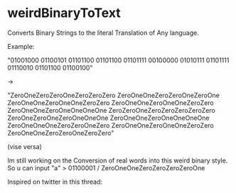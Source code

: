 # weirdBinaryToText

Converts Binary Strings to the literal Translation of Any language.

Example:

"01001000 01100101 01101100 01101100 01101111 00100000 01010111 01101111 01110010 01101100 01100100"

->

"ZeroOneZeroZeroOneZeroZeroZero ZeroOneOneZeroZeroOneZeroOne ZeroOneOneZeroOneOneZeroZero ZeroOneOneZeroOneOneZeroZero ZeroOneOneZeroOneOneOneOne ZeroZeroOneZeroZeroZeroZeroZero ZeroOneZeroOneZeroOneOneOne ZeroOneOneZeroOneOneOneOne ZeroOneOneOneZeroZeroOneZero ZeroOneOneZeroOneOneZeroZero ZeroOneOneZeroZeroOneZeroZero"

(vise versa)

Im still working on the Conversion of real words into this weird binary style.
So u can input "a" > 01100001 / ZeroOneOneZeroZeroZeroZeroOne

Inspired on twitter in this thread:

